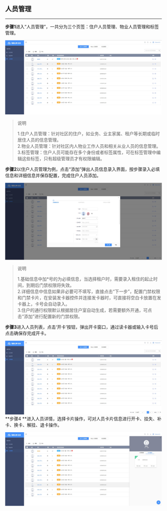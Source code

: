 ## 人员管理

---

**步骤1**进入“人员管理”，一共分为三个页签：住户人员管理、物业人员管理和标签管理。

![](/assets/ren-yuan-guan-li.jpg)

> 说明
>
> 1.住户人员管理：针对社区的住户，如业务、业主家属、租户等长期或临时居住人员的信息管理。  
> 2.物业人员管理：针对社区内人物业工作人员和相关从业人员的信息管理。  
> 3.标签管理：住户人员可能存在多个身份或者标签属性，可在标签管理中编辑这些标签，只有超级管理员才有权限编辑。

**步骤2**以住户人员管理为例，点击“添加”弹出人员信息录入界面，按步骤录入必填信息和详细信息并保存配置，完成住户人员添加。

![](/assets/ren-yuan-tian-jia.jpg)

> 说明
>
> 1.基础信息中加\*号的为必填信息，当选择租户时，需要录入租住的起止时间，到期后门禁权限将失效。  
> 2.详细信息中信息如果非必要可不填写，直接点击“下一步”，配置门禁权限和门禁卡片，在安装发卡器控件并连接发卡器时，可直接将空白卡放置在发卡器上，卡号会自动录入。  
> 3.住户的通行权限默认根据居住户室自动生成，若需要额外开通，可点击“添加”进行配置新的门禁权限。

**步骤3**进入人员列表，点击‘开卡’按钮，弹出开卡窗口，通过读卡器或输入卡号后点击确保存完成开卡。

![](/assets/ren-yuan-kai-ka.jpg)**步骤4 **进入人员详情，选择卡片操作，可对人员卡片信息进行开卡、挂失、补卡、换卡、解挂、退卡操作。

![](/assets/ren-yuan-ka-pian-cao-zuo.jpg)

